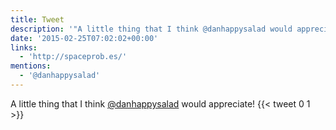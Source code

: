 ```yaml
---
title: Tweet
description: '"A little thing that I think @danhappysalad would appreciate! "'
date: '2015-02-25T07:02:02+00:00'
links:
  - 'http://spaceprob.es/'
mentions:
  - '@danhappysalad'
---
```

A little thing that I think [@danhappysalad](https://twitter.com/@danhappysalad) would appreciate! 
      {{< tweet 0 1 >}}
    

